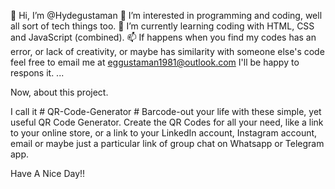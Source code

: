 👋 Hi, I’m @Hydegustaman
👀 I’m interested in programming and coding, well all sort of tech things too.
🌱 I’m currently learning coding with HTML, CSS and JavaScript (combined).
📫 If happens when you find my codes has an error, or lack of creativity, or maybe has similarity with someone else's code feel free to email me at eggustaman1981@outlook.com I'll be happy to respons it.
 ...

Now, about this project. 

I call it # QR-Code-Generator #
Barcode-out your life with these simple, yet useful QR Code Generator.
Create the QR Codes for all your need, like a link to your online store, or a link to your LinkedIn account, Instagram account,
email or maybe just a particular link of group chat on Whatsapp or Telegram app.

Have A Nice Day!!
